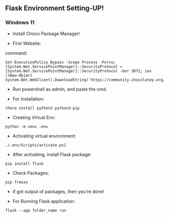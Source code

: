 ## Flask Environment Setting-UP!

### Windows 11

- Install Choco Package Manager!

- First Website:

command:

```
Set-ExecutionPolicy Bypass -Scope Process -Force; [System.Net.ServicePointManager]::SecurityProtocol = [System.Net.ServicePointManager]::SecurityProtocol -bor 3072; iex ((New-Object System.Net.WebClient).DownloadString('https://community.chocolatey.org/install.ps1'))
```

- Run powershell as admin, and paste the cmd.

- For installation:

```
choco install python3 python3-pip
```

- Creating Virtual Env:

```
python -m venv .env
```

- Activating virtual environment:

```
./.env/Scripts/activate.ps1
```

- After activating, install Flask package:

```
pip install flask
```

- Check Packages:

```
pip freeze
```

- if got output of packages, then you're done!

- For Running Flask application:

```
flask --app folder_name run
```
